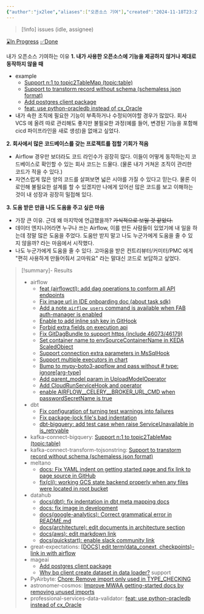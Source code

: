 ```yaml
---
{"author":"jx2lee","aliases":["오픈소스 기여"],"created":"2024-11-18T23:27:22.000+09:00","last-updated":"2024-06-23 22:17","tags":["opensource"],"comments":true,"dg-publish":true,"dg-home-link":false,"dg-show-local-graph":false,"dg-show-backlinks":false,"dg-show-toc":false,"dg-show-inline-title":false,"dg-show-file-tree":false,"dg-enable-search":true,"dg-link-preview":true,"dg-show-tags":false,"dg-pass-frontmatter":false,"permalink":"/opensource-contributions/","dgEnableSearch":true,"dgLinkPreview":true,"dgPassFrontmatter":true,"noteIcon":""}
---
```



> [!info] issues (idle, assignee)[ ](https://github.com/issues?q=is%3Aopen+is%3Aissue+assignee%3Ajx2lee+archived%3Afalse+-org%3Ajx2lee+)

[⌛️In Progress](https://github.com/pulls?q=is%3Aopen+is%3Apr+author%3Ajx2lee+archived%3Afalse+-org%3Ajx2lee+)
[✅Done](https://github.com/pulls?q=is%3Apr+author%3Ajx2lee+archived%3Afalse+-org%3Ajx2lee+is%3Amerged)


내가 오픈소스 기여하는 이유
**1. 내가 사용한 오픈소스에 기능을 제공하지 않거나 제대로 동작하지 않을 때**
- example
    - [Support n:1 to topic2TableMap (topic:table)](https://github.com/confluentinc/kafka-connect-bigquery/pull/361)
    - [Support to transtorm record without schema (schemaless json format)](https://github.com/an0r0c/kafka-connect-transform-tojsonstring/pull/18)
    - [Add postgres client package](https://github.com/mage-ai/mage-ai/pull/5486)
    - [feat: use python-oracledb instead of cx_Oracle](https://github.com/GoogleCloudPlatform/professional-services-data-validator/pull/1515)
- 내가 속한 조직에 필요한 기능이 부족하거나 수정되어야할 경우가 많았다. 회사 VCS 에 올려 따로 관리해도 좋지만 불필요한 과정(예를 들어, 변경된 기능을 포함해 cicd 파이프라인을 새로 생성)을 없애고 싶었다.

**2. 회사에서 많은 코드베이스를 갖는 프로젝트를 접할 기회가 적음**
- Airflow 경우만 보더라도 코드 라인수가 굉장히 많다. 이들이 어떻게 동작하는지 코드베이스로 확인할 수 있는 회사 코드는 드물다. (물론 내가 거쳐온 조직이 관리한 코드가 적을 수 있다.)
- 자연스럽게 많은 양의 코드를 살펴보면 넓은 시야를 가질 수 있다고 믿는다. 물론 이로인해 불필요한 설계를 할 수 있겠지만 나에게 있어선 많은 코드를 보고 이해하는 것이 내 성장과 굉장히 밀접해 있다.

**3. 도움 받은 만큼 나도 도움을 주고 싶은 마음**
- 가장 큰 이유. 근데 왜 마지막에 언급했을까? ~~가식적으로 보일 것 같았다.~~
- 데이터 엔지니어라면 누구나 쓰는 Airflow, 이를 만든 사람들이 있었기에 내 일을 하는데 정말 많은 도움을 주었다. 도움만 받지 말고 나도 누군가에게 도움을 줄 수 있지 않을까? 라는 마음에서 시작했다.
- 나도 누군가에게 도움을 줄 수 있다. 고마움을 받은 컨트리뷰터/커미터/PMC 에게 "편히 사용하게 만들어줘서 고마워요" 라는 말대신 코드로 보답하고 싶었다.


> [!summary]- Results
> - airflow
>     - [feat (airflowctl): add dag operations to conform all API endpoints](https://github.com/apache/airflow/pull/50424)
>     - [Fix image url in IDE onboarding doc (about task sdk)](https://github.com/apache/airflow/pull/48549)
>     - [Add a note `airflow users` command is available when FAB auth-manager is enabled](https://github.com/apache/airflow/pull/46862)
>     - [Enable to add inline ssh key in GitHook](https://github.com/apache/airflow/pull/46181)
>     - [Forbid extra fields on execution api](https://github.com/apache/airflow/pull/44986)
>     - [Fix GitDagBundle to support https (include 46073/46179)](https://github.com/apache/airflow/pull/46226)
>     - [Set container name to envSourceContainerName in KEDA ScaledObject](https://github.com/apache/airflow/pull/44963)
>     - [Support connection extra parameters in MsSqlHook](https://github.com/apache/airflow/pull/44310)
>     - [Support multiple executors in chart](https://github.com/apache/airflow/pull/43606)
>     - [Bump to mypy-boto3-appflow and pass without # type: ignore[arg-type]](https://github.com/apache/airflow/pull/44115)
>     - [Add parent_model param in UploadModelOperator](https://github.com/apache/airflow/pull/42091)
>     - [Add CloudRunServiceHook and operator](https://github.com/apache/airflow/pull/40008)
>     - [enable AIRFLOW\__CELERY__BROKER_URL_CMD when passwordSecretName is true](https://github.com/apache/airflow/pull/40270)
> - dbt
>     - [Fix configuration of turning test warnings into failures](https://github.com/dbt-labs/dbt-core/pull/9347)
>     - [Fix package-lock file's bad indentation](https://github.com/dbt-labs/dbt-core/pull/9341)
>     - [dbt-bigquery: add test case when raise ServiceUnavailable in is_retryable](https://github.com/dbt-labs/dbt-bigquery/pull/1224)
> - kafka-connect-bigquery: [Support n:1 to topic2TableMap (topic:table)](https://github.com/confluentinc/kafka-connect-bigquery/pull/361)
> - kafka-connect-transform-tojsonstring: [Support to transtorm record without schema (schemaless json format)](https://github.com/an0r0c/kafka-connect-transform-tojsonstring/pull/18)
> - meltano
>     - [docs: Fix YAML indent on getting started page and fix link to page source in GitHub](https://github.com/meltano/meltano/pull/7187)
>     - [fix(cli): working GCS state backend properly when any files were located in root bucket](https://github.com/meltano/meltano/pull/8648)
> - datahub
>     - [docs(dbt): fix indentation in dbt meta mapping docs](https://github.com/datahub-project/datahub/pull/7045)
>     - [docs: fix image in development](https://github.com/datahub-project/datahub/pull/7637)
>     - [docs(google-analytics): Correct grammatical error in README.md](https://github.com/datahub-project/datahub/pull/6870)
>     - [docs(architecture): edit documents in architecture section](https://github.com/datahub-project/datahub/pull/6798)
>     - [docs(aws): edit markdown link](https://github.com/datahub-project/datahub/pull/6706)
>     - [docs(quickstart): enable slack community link](https://github.com/datahub-project/datahub/pull/6209)
> - great-expectations: [[DOCS] edit term(data_conext, checkpoints)-link in with airflow](https://github.com/great-expectations/great_expectations/pull/6646)
> - mageai
>     - [Add postgres client package](https://github.com/mage-ai/mage-ai/pull/5486)
>     - [Why bq client create dataset in data loader?](https://github.com/mage-ai/mage-ai/issues/5197) support
> - PyAirbyte: [Chore: Remove import only used in TYPE_CHECKING](https://github.com/airbytehq/PyAirbyte/pull/421)
> - astronomer-cosmos: [Improve MWAA getting-started docs by removing unused imports](https://github.com/astronomer/astronomer-cosmos/pull/1562)
> - professional-services-data-validator: [feat: use python-oracledb instead of cx_Oracle](https://github.com/GoogleCloudPlatform/professional-services-data-validator/pull/1515)
